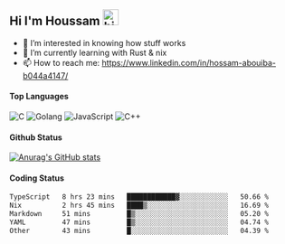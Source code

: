 ## Hi I'm Houssam <img src="https://user-images.githubusercontent.com/1303154/88677602-1635ba80-d120-11ea-84d8-d263ba5fc3c0.gif" width="28px" alt="hi">

- 👀 I’m interested in knowing how stuff works
- 🔭 I’m currently learning with Rust & nix
- 📫 How to reach me: https://www.linkedin.com/in/hossam-abouiba-b044a4147/

#### Top Languages

![C](https://img.shields.io/badge/c-%2300599C.svg?style=for-the-badge&logo=c&logoColor=white)
![Golang](https://img.shields.io/badge/go-blue?style=for-the-badge&logo=Goland)
![JavaScript](https://img.shields.io/badge/javascript-%23323330.svg?style=for-the-badge&logo=javascript&logoColor=%23F7DF1E)
![C++](https://img.shields.io/badge/C%2B%2B-blue?style=for-the-badge&logo=C%2B%2B)


#### Github Status
[![Anurag's GitHub stats](https://github-readme-stats.vercel.app/api?username=0xhoussam&theme=tokyonight)](https://github.com/anuraghazra/github-readme-stats)

#### Coding Status
<!--START_SECTION:waka-->

```txt
TypeScript   8 hrs 23 mins   ████████████▓░░░░░░░░░░░░   50.66 %
Nix          2 hrs 45 mins   ████▒░░░░░░░░░░░░░░░░░░░░   16.69 %
Markdown     51 mins         █▒░░░░░░░░░░░░░░░░░░░░░░░   05.20 %
YAML         47 mins         █▒░░░░░░░░░░░░░░░░░░░░░░░   04.74 %
Other        43 mins         █░░░░░░░░░░░░░░░░░░░░░░░░   04.39 %
```

<!--END_SECTION:waka-->
